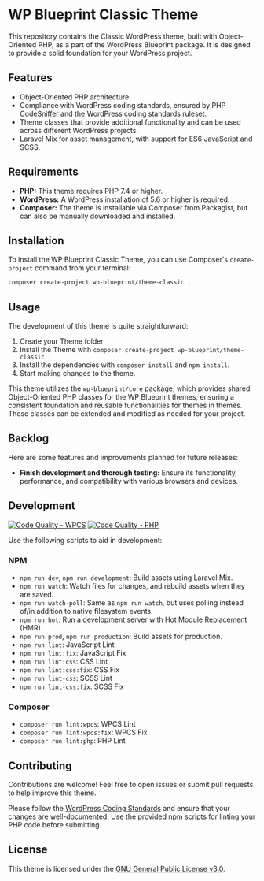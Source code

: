 # WP Blueprint Classic Theme

This repository contains the Classic WordPress theme, built with Object-Oriented PHP, as a part of the WordPress Blueprint package. It is designed to provide a solid foundation for your WordPress project.

## Features

- Object-Oriented PHP architecture.
- Compliance with WordPress coding standards, ensured by PHP CodeSniffer and the WordPress coding standards ruleset.
- Theme classes that provide additional functionality and can be used across different WordPress projects.
- Laravel Mix for asset management, with support for ES6 JavaScript and SCSS.

## Requirements

- **PHP:** This theme requires PHP 7.4 or higher.
- **WordPress:** A WordPress installation of 5.6 or higher is required.
- **Composer:** The theme is installable via Composer from Packagist, but can also be manually downloaded and installed.

## Installation

To install the WP Blueprint Classic Theme, you can use Composer's `create-project` command from your terminal:

```sh
composer create-project wp-blueprint/theme-classic .
```

## Usage

The development of this theme is quite straightforward:

1. Create your Theme folder
2. Install the Theme with `composer create-project wp-blueprint/theme-classic .`
3. Install the dependencies with `composer install` and `npm install`.
4. Start making changes to the theme.

This theme utilizes the `wp-blueprint/core` package, which provides shared Object-Oriented PHP classes for the WP Blueprint themes, ensuring a consistent foundation and reusable functionalities for themes in themes. These classes can be extended and modified as needed for your project.

## Backlog

Here are some features and improvements planned for future releases:

- **Finish development and thorough testing:** Ensure its functionality, performance, and compatibility with various browsers and devices.

## Development

[![Code Quality - WPCS](https://github.com/WP-Blueprint/wp-blueprint-theme-classic/actions/workflows/lint-wpcs.yml/badge.svg)](https://github.com/WP-Blueprint/wp-blueprint-theme-classic/actions/workflows/lint-wpcs.yml) [![Code Quality - PHP](https://github.com/WP-Blueprint/wp-blueprint-theme-classic/actions/workflows/lint-php.yml/badge.svg)](https://github.com/WP-Blueprint/wp-blueprint-theme-classic/actions/workflows/lint-php.yml)

Use the following scripts to aid in development:

### NPM

- `npm run dev`, `npm run development`: Build assets using Laravel Mix.
- `npm run watch`: Watch files for changes, and rebuild assets when they are saved.
- `npm run watch-poll`: Same as `npm run watch`, but uses polling instead of/in addition to native filesystem events.
- `npm run hot`: Run a development server with Hot Module Replacement (HMR).
- `npm run prod`, `npm run production`: Build assets for production.
- `npm run lint`: JavaScript Lint
- `npm run lint:fix`: JavaScript Fix
- `npm run lint:css`: CSS Lint
- `npm run lint:css:fix`: CSS Fix
- `npm run lint-css`: SCSS Lint
- `npm run lint-css:fix`: SCSS Fix

### Composer

- `composer run lint:wpcs`: WPCS Lint
- `composer run lint:wpcs:fix`: WPCS Fix
- `composer run lint:php`: PHP Lint

## Contributing

Contributions are welcome! Feel free to open issues or submit pull requests to help improve this theme.

Please follow the [WordPress Coding Standards](https://developer.wordpress.org/coding-standards/wordpress-coding-standards/) and ensure that your changes are well-documented. Use the provided npm scripts for linting your PHP code before submitting.

## License

This theme is licensed under the [GNU General Public License v3.0](https://www.gnu.org/licenses/gpl-3.0).
